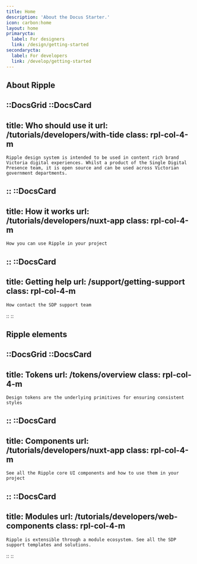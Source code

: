 ```yaml
---
title: Home
description: 'About the Docus Starter.'
icon: carbon:home
layout: home
primarycta: 
  label: For designers
  link: /design/getting-started
secondarycta: 
  label: For developers
  link: /develop/getting-started
---
```


## About Ripple

::DocsGrid
  ::DocsCard
  ---
  title: Who should use it
  url: /tutorials/developers/with-tide
  class: rpl-col-4-m 
  ---
    Ripple design system is intended to be used in content rich brand Victoria digital experiences. Whilst a product of the Single Digital Presence team, it is open source and can be used across Victorian government departments.

  ::
  ::DocsCard
  ---
  title: How it works
  url: /tutorials/developers/nuxt-app
  class: rpl-col-4-m 
  ---
    How you can use Ripple in your project
  ::
  ::DocsCard
  ---
  title: Getting help
  url: /support/getting-support
  class: rpl-col-4-m 
  ---
    How contact the SDP support team
  ::
::


## Ripple elements

::DocsGrid
  ::DocsCard
  ---
  title: Tokens
  url: /tokens/overview
  class: rpl-col-4-m 
  ---
    Design tokens are the underlying primitives for ensuring consistent styles

  ::
  ::DocsCard
  ---
  title: Components
  url: /tutorials/developers/nuxt-app
  class: rpl-col-4-m 
  ---
    See all the Ripple core UI components and how to use them in your project
  ::
  ::DocsCard
  ---
  title: Modules
  url: /tutorials/developers/web-components
  class: rpl-col-4-m 
  ---
    Ripple is extensible through a module ecosystem. See all the SDP support templates and solutions.
  ::
::
